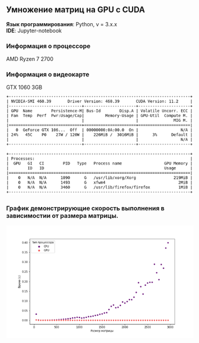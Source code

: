 ## Умножение матриц на GPU с CUDA 
**Язык программирования**: Python, v = 3.x.x\
**IDE**: Jupyter-notebook

### Информация о процессоре 
AMD Ryzen 7 2700

### Информация о видеокарте
GTX 1060 3GB

![Информация о видеокарте](gpuinfo.png?raw=true )

### График демонстрирующие скорость выполнения в зависимостии от размера матрицы.
![График демонстрирующий прирост в скорости вычислений](fig_2.png?raw=true )
